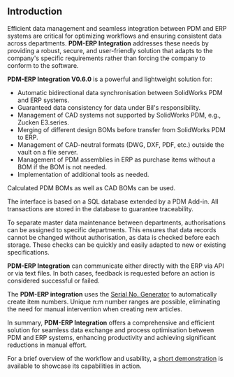 ## Introduction

Efficient data management and seamless integration between PDM and ERP systems are critical for optimizing workflows and ensuring consistent data across departments. **PDM-ERP Integration**  addresses these needs by providing a robust, secure, and user-friendly solution that adapts to the company's specific requirements rather than forcing the company to conform to the software.

**PDM-ERP Integration V0.6.0** is a powerful and lightweight solution for:

- Automatic bidirectional data synchronisation between SolidWorks PDM and ERP systems.
- Guaranteed data consistency for data under BiI's responsibility.
- Management of CAD systems not supported by SolidWorks PDM, e.g., Zucken E3.series.
- Merging of different design BOMs before transfer from SolidWorks PDM to ERP.
- Management of CAD-neutral formats (DWG, DXF, PDF, etc.) outside the vault on a file server.
- Management of PDM assemblies in ERP as purchase items without a BOM if the BOM is not needed.
- Implementation of additional tools as needed.

Calculated PDM BOMs as well as CAD BOMs can be used.

The interface is based on a SQL database extended by a PDM Add-in. All transactions are stored in the database to guarantee traceability.

To separate master data maintenance between departments, authorisations can be assigned to specific departments. This ensures that data records cannot be changed without authorisation, as data is checked before each storage. These checks can be quickly and easily adapted to new or existing specifications.

**PDM-ERP Integration** can communicate either directly with the ERP via API or via text files. In both cases, feedback is requested before an action is considered successful or failed.

The **PDM-ERP integration** uses the [Serial No. Generator](https://github.com/erppdm/SWSNG) to automatically create item numbers. Unique n:m number ranges are possible, eliminating the need for manual intervention when creating new articles.

In summary, **PDM-ERP Integration** offers a comprehensive and efficient solution for seamless data exchange and process optimisation between PDM and ERP systems, enhancing productivity and achieving significant reductions in manual effort.

For a brief overview of the workflow and usability, a [short demonstration](https://github.com/erppdm/PDM-ERP-Integration/blob/8bb438f271238fccce53e02af944d86c6f0888d9/BiI_V0.6.0_in_2%20minutes.mp4) is available to showcase its capabilities in action.

